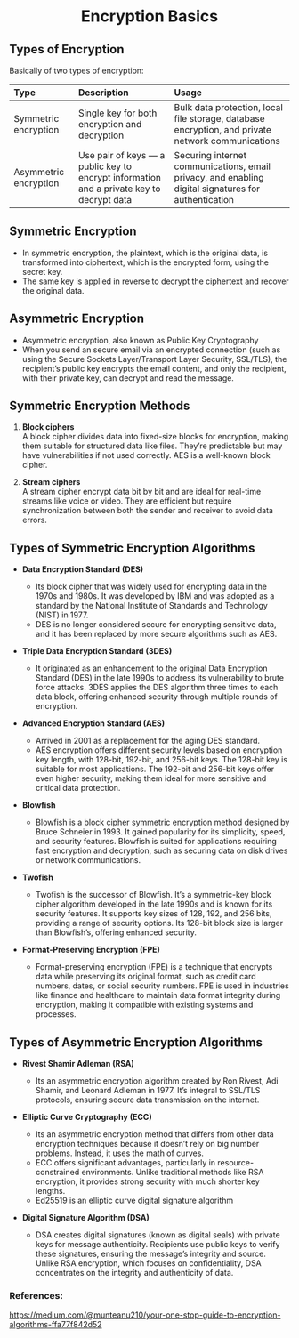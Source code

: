 <h1 style="text-align:center;"> Encryption Basics</p>

## Types of Encryption

Basically of two types of encryption:

| Type                  | Description                                                                              | Usage                                                                                               |
| :-------------------- | :--------------------------------------------------------------------------------------- | :-------------------------------------------------------------------------------------------------- |
| Symmetric encryption  | Single key for both encryption and decryption                                            | Bulk data protection, local file storage, database encryption, and private network communications   |
| Asymmetric encryption | Use pair of keys — a public key to encrypt information and a private key to decrypt data | Securing internet communications, email privacy, and enabling digital signatures for authentication |

## Symmetric Encryption

- In symmetric encryption, the plaintext, which is the original data, is transformed into ciphertext, which is the encrypted form, using the secret key.
- The same key is applied in reverse to decrypt the ciphertext and recover the original data.

## Asymmetric Encryption

- Asymmetric encryption, also known as Public Key Cryptography
- When you send an secure email via an encrypted connection (such as using the Secure Sockets Layer/Transport Layer Security, SSL/TLS), the recipient’s public key encrypts the email content, and only the recipient, with their private key, can decrypt and read the message.

## Symmetric Encryption Methods

1. **Block ciphers** <br>
   A block cipher divides data into fixed-size blocks for encryption, making them suitable for structured data like files. They’re predictable but may have vulnerabilities if not used correctly. AES is a well-known block cipher.

2. **Stream ciphers** <br>
   A stream cipher encrypt data bit by bit and are ideal for real-time streams like voice or video. They are efficient but require synchronization between both the sender and receiver to avoid data errors.

## Types of Symmetric Encryption Algorithms

- **Data Encryption Standard (DES)** <br>
  - Its block cipher that was widely used for encrypting data in the 1970s and 1980s. It was developed by IBM and was adopted as a standard by the National Institute of Standards and Technology (NIST) in 1977.
  - DES is no longer considered secure for encrypting sensitive data, and it has been replaced by more secure algorithms such as AES.

- **Triple Data Encryption Standard (3DES)** <br>
  - It originated as an enhancement to the original Data Encryption Standard (DES) in the late 1990s to address its vulnerability to brute force attacks. 3DES applies the DES algorithm three times to each data block, offering enhanced security through multiple rounds of encryption.

- **Advanced Encryption Standard (AES)** <br>
  - Arrived in 2001 as a replacement for the aging DES standard.
  - AES encryption offers different security levels based on encryption key length, with 128-bit, 192-bit, and 256-bit keys. The 128-bit key is suitable for most applications. The 192-bit and 256-bit keys offer even higher security, making them ideal for more sensitive and critical data protection.

- **Blowfish** <br>
  - Blowfish is a block cipher symmetric encryption method designed by Bruce Schneier in 1993. It gained popularity for its simplicity, speed, and security features. Blowfish is suited for applications requiring fast encryption and decryption, such as securing data on disk drives or network communications.

- **Twofish** <br>
  - Twofish is the successor of Blowfish. It’s a symmetric-key block cipher algorithm developed in the late 1990s and is known for its security features. It supports key sizes of 128, 192, and 256 bits, providing a range of security options. Its 128-bit block size is larger than Blowfish’s, offering enhanced security.

- **Format-Preserving Encryption (FPE)** <br>
  - Format-preserving encryption (FPE) is a technique that encrypts data while preserving its original format, such as credit card numbers, dates, or social security numbers. FPE is used in industries like finance and healthcare to maintain data format integrity during encryption, making it compatible with existing systems and processes.

## Types of Asymmetric Encryption Algorithms

- **Rivest Shamir Adleman (RSA)** <br>
  - Its an asymmetric encryption algorithm created by Ron Rivest, Adi Shamir, and Leonard Adleman in 1977. It’s integral to SSL/TLS protocols, ensuring secure data transmission on the internet.

- **Elliptic Curve Cryptography (ECC)** <br>
  - Its an asymmetric encryption method that differs from other data encryption techniques because it doesn’t rely on big number problems. Instead, it uses the math of curves.
  - ECC offers significant advantages, particularly in resource-constrained environments. Unlike traditional methods like RSA encryption, it provides strong security with much shorter key lengths.
  - Ed25519 is an elliptic curve digital signature algorithm

- **Digital Signature Algorithm (DSA)** <br>
  - DSA creates digital signatures (known as digital seals) with private keys for message authenticity. Recipients use public keys to verify these signatures, ensuring the message’s integrity and source. Unlike RSA encryption, which focuses on confidentiality, DSA concentrates on the integrity and authenticity of data.

### References:

https://medium.com/@munteanu210/your-one-stop-guide-to-encryption-algorithms-ffa77f842d52
